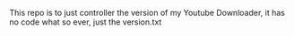 This repo is to just controller the version of my Youtube Downloader, it has no code what so ever, just the version.txt
